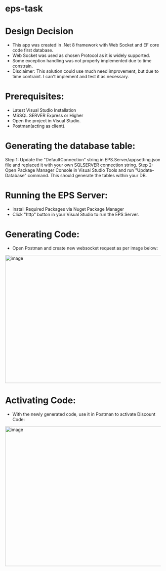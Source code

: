 # eps-task

# Design Decision
* This app was created in .Net 8 framework with Web Socket and EF core code first database.
* Web Socket was used as chosen Protocol as it is widely supported.
* Some exception handling was not properly implemented due to time constrain.
* Disclaimer: This solution could use much need improvement, but due to time contraint. I can't implement and test it as necessary. 

# Prerequisites:
* Latest Visual Studio Installation
* MSSQL SERVER Express or Higher
* Open the project in Visual Studio.
* Postman(acting as client).

# Generating the database table:
Step 1: Update the "DefaultConnection" string in EPS.Server/appsetting.json file and replaced it with your own SQLSERVER connection string.
Step 2: Open Package Manager Console in Visual Studio Tools and run "Update-Database" command. This should generate the tables within your DB.

# Running the EPS Server:
* Install Required Packages via Nuget Package Manager
* Click "http" button in your Visual Studio to run the EPS Server.

# Generating Code:
* Open Postman and create new websocket request as per image below:
<img width="853" height="414" alt="image" src="https://github.com/user-attachments/assets/71743016-1470-4834-9022-cfc83dfb97a3" />

# Activating Code:
* With the newly generated code, use it in Postman to activate Discount Code:
<img width="846" height="452" alt="image" src="https://github.com/user-attachments/assets/342266e0-85fc-4043-925e-2b25c3db882e" />



